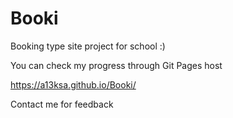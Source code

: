 # Booki
Booking type site project for school :)

You can check my progress through Git Pages host

https://a13ksa.github.io/Booki/

Contact me for feedback
